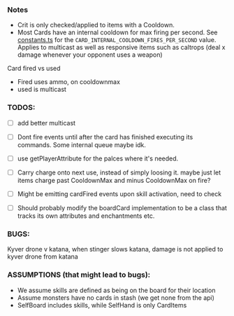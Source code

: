 ### Notes
- Crit is only checked/applied to items with a Cooldown.
- Most Cards have an internal cooldown for max firing per second. See [constants.ts](../engine2/constants.ts) for the `CARD_INTERNAL_COOLDOWN_FIRES_PER_SECOND` value. Applies to multicast as well as responsive items such as caltrops (deal x damage whenever your opponent uses a weapon)

Card fired vs used
- Fired uses ammo, on cooldownmax
- used is multicast




### TODOS:
- [ ] add better multicast
- [ ] Dont fire events until after the card has finished executing its commands. Some internal queue maybe idk.
- [ ] use getPlayerAttribute for the palces where it's needed.
- [ ] Carry charge onto next use, instead of simply loosing it. maybe just let items charge past CooldownMax and minus CooldownMax on fire?
- [ ] Might be emitting cardFired events upon skill activation, need to check
- [ ] Should probably modify the boardCard implementation to be a class that tracks its own attributes and enchantments etc.


### BUGS:
Kyver drone v katana, when stinger slows katana, damage is not applied to kyver drone from katana


### ASSUMPTIONS (that might lead to bugs):
- We assume skills are defined as being on the board for their location
- Assume monsters have no cards in stash (we get none from the api)
- SelfBoard includes skills, while SelfHand is only CardItems